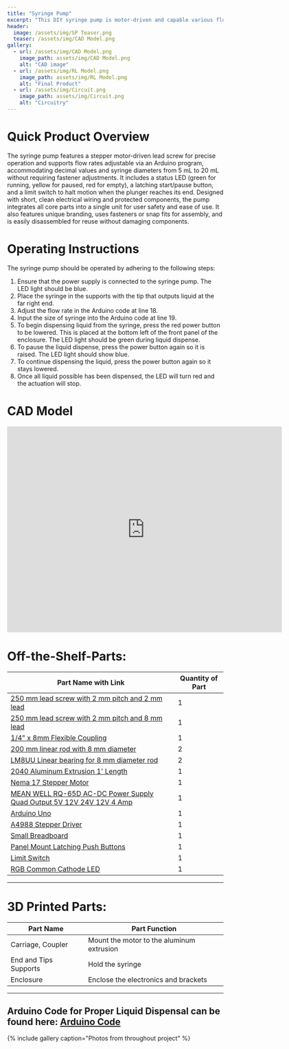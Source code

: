 ```yaml
---
title: "Syringe Pump"
excerpt: "This DIY syringe pump is motor-driven and capable various flow rates and syringe diameters."
header:
  image: /assets/img/SP Teaser.png  
  teaser: /assets/img/CAD Model.png
gallery:
  - url: /assets/img/CAD Model.png
    image_path: assets/img/CAD Model.png 
    alt: "CAD image"
  - url: /assets/img/RL Model.png
    image_path: assets/img/RL Model.png
    alt: "Final Product"
  - url: /assets/img/Circuit.png
    image_path: assets/img/Circuit.png
    alt: "Circuitry"
---
```


# Quick Product Overview

The syringe pump features a stepper motor-driven lead screw for precise operation and supports flow rates adjustable via an Arduino program, accommodating decimal values and syringe diameters from 5 mL to 20 mL without requiring fastener adjustments. It includes a status LED (green for running, yellow for paused, red for empty), a latching start/pause button, and a limit switch to halt motion when the plunger reaches its end. Designed with short, clean electrical wiring and protected components, the pump integrates all core parts into a single unit for user safety and ease of use. It also features unique branding, uses fasteners or snap fits for assembly, and is easily disassembled for reuse without damaging components.


# Operating Instructions

The syringe pump should be operated by adhering to the following steps:
1. Ensure that the power supply is connected to the syringe pump. The LED light should be blue.
2. Place the syringe in the supports with the tip that outputs liquid at the far right end.
3. Adjust the flow rate in the Arduino code at line 18.
4. Input the size of syringe into the Arduino code at line 19.
5. To begin dispensing liquid from the syringe, press the red power button to be lowered. This is placed at the bottom left of the front panel of the enclosure. The LED light should be green during liquid dispense.
6. To pause the liquid dispense, press the power button again so it is raised. The LED light should show blue.
7. To continue dispensing the liquid, press the power button again so it stays lowered. 
8. Once all liquid possible has been dispensed, the LED will turn red and the actuation will stop.

# CAD Model

<iframe src="https://vanderbilt643.autodesk360.com/shares/public/SH286ddQT78850c0d8a47e94ace65a8e8875?mode=embed" width="640" height="480" allowfullscreen="true" webkitallowfullscreen="true" mozallowfullscreen="true"  frameborder="0"></iframe>

# Off-the-Shelf-Parts:

| Part Name with Link                              | Quantity of Part  |
| ------------------------------------------------ | --------------------------------------------------------------------------------- |
| [250 mm lead screw with 2 mm pitch and 2 mm lead](https://www.amazon.com/dp/B07R1H5ZMV/ref=cm_sw_em_r_mt_dp_0YZ13D4HQBGW2Z86PBV1?_encoding=UTF8&psc=1) | 1 |
| [250 mm lead screw with 2 mm pitch and 8 mm lead](https://www.amazon.com/gp/product/B0B8RKN89V?ie=UTF8&th=1&linkCode=sl1&tag=drd0cf-20&linkId=bb4eefbbfff880704d7cd0784b1af8c0&language=en_US&ref_=as_li_ss_tl) | 1 |
| [1/4" x 8mm Flexible Coupling](https://us.openbuilds.com/1-4-x-8mm-flexible-coupling/) | 1 |
| [200 mm linear rod with 8 mm diameter](https://www.amazon.com/dp/B07MPGWJMS/ref=cm_sw_em_r_mt_dp_X5AQS0ES7JH8JG83AAZ3) | 2 |
| [LM8UU Linear bearing for 8 mm diameter rod](https://www.amazon.com/gp/product/B087WPGQ8T/ref=ppx_yo_dt_b_asin_image_o00_s00?ie=UTF8&psc=1) | 2 |
| [2040 Aluminum Extrusion 1' Length ](https://us.openbuilds.com/v-slot-20x40-linear-rail/) | 1 |
| [Nema 17 Stepper Motor](https://www.amazon.com/gp/product/B07LF898KN/ref=ppx_yo_dt_b_search_asin_title?ie=UTF8&th=1) | 1 |
| [MEAN WELL RQ-65D AC-DC Power Supply Quad Output 5V 12V 24V 12V 4 Amp](https://www.amazon.com/dp/B005T9HGLI/ref=cm_sw_em_r_mt_dp_A8CZ056TM52EJGZTGZGR?_encoding=UTF8&psc=1) | 1 |
| [Arduino Uno](https://www.amazon.com/dp/B007R9TUJE/ref=cm_sw_em_r_mt_dp_TY8JGK0CJD1JEJM4BNNJ) | 1 |
| [A4988 Stepper Driver](https://www.amazon.com/dp/B01FFGAKK8/ref=cm_sw_em_r_mt_dp_V0YKTYKDWMR8WHTKA53T?_encoding=UTF8&psc=1) | 1 |
| [Small Breadboard](https://www.amazon.com/dp/B07R1H5ZMV/ref=cm_sw_em_r_mt_dp_0YZ13D4HQBGW2Z86PBV1?_encoding=UTF8&psc=1) | 1 |
| [Panel Mount Latching Push Buttons](https://www.amazon.com/dp/B07XTBL1NP?smid=A2NNH5C5IP9N3O&linkCode=sl1&tag=drd0cf-20&linkId=43b42a7cb2a088ebd85d65cb9da46725&language=en_US&ref_=as_li_ss_tl&th=1) | 1 |
| [Limit Switch](https://www.amazon.com/gp/product/B073TYWX86/ref=ppx_yo_dt_b_asin_image_o01_s00?ie=UTF8&psc=1) | 1 |
| [RGB Common Cathode LED](https://www.amazon.com/dp/B0194Y6MW2/ref=cm_sw_em_r_mt_dp_FW3CFQT7ZGFQ2R04N6G3?_encoding=UTF8&psc=1) | 1 |

---

# 3D Printed Parts:
| Part Name             | Part Function                             |
| --------------------- | ----------------------------------------- |
| Carriage, Coupler     | Mount the motor to the aluminum extrusion |
| End and Tips Supports | Hold the syringe                          |
| Enclosure             | Enclose the electronics and brackets      |

---

## Arduino Code for Proper Liquid Dispensal can be found here: [Arduino Code](https://github.com/segatti21/Syringe-Pump/blob/main/SP_ArduinoCode.html)

{% include gallery caption="Photos from throughout project" %}
